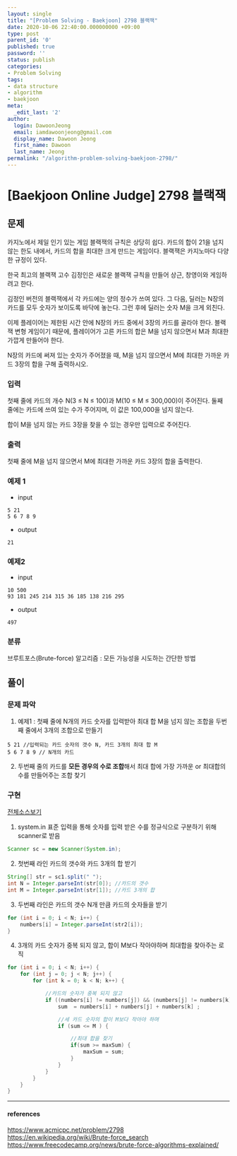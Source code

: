 ```yaml
---
layout: single
title: "[Problem Solving - Baekjoon] 2798 블랙잭"
date: 2020-10-06 22:40:00.000000000 +09:00
type: post
parent_id: '0'
published: true
password: ''
status: publish
categories:
- Problem Solving
tags:
- data structure
- algorithm
- baekjoon
meta:
  _edit_last: '2'
author:
  login: DawoonJeong
  email: iamdawoonjeong@gmail.com
  display_name: Dawoon Jeong
  first_name: Dawoon
  last_name: Jeong
permalink: "/algorithm-problem-solving-baekjoon-2798/"
---
```

# [Baekjoon Online Judge] 2798 블랙잭

## 문제
카지노에서 제일 인기 있는 게임 블랙잭의 규칙은 상당히 쉽다. 카드의 합이 21을 넘지 않는 한도 내에서, 카드의 합을 최대한 크게 만드는 게임이다. 블랙잭은 카지노마다 다양한 규정이 있다.

한국 최고의 블랙잭 고수 김정인은 새로운 블랙잭 규칙을 만들어 상근, 창영이와 게임하려고 한다.

김정인 버전의 블랙잭에서 각 카드에는 양의 정수가 쓰여 있다. 그 다음, 딜러는 N장의 카드를 모두 숫자가 보이도록 바닥에 놓는다. 그런 후에 딜러는 숫자 M을 크게 외친다.

이제 플레이어는 제한된 시간 안에 N장의 카드 중에서 3장의 카드를 골라야 한다. 블랙잭 변형 게임이기 때문에, 플레이어가 고른 카드의 합은 M을 넘지 않으면서 M과 최대한 가깝게 만들어야 한다.

N장의 카드에 써져 있는 숫자가 주어졌을 때, M을 넘지 않으면서 M에 최대한 가까운 카드 3장의 합을 구해 출력하시오.


### 입력
첫째 줄에 카드의 개수 N(3 ≤ N ≤ 100)과 M(10 ≤ M ≤ 300,000)이 주어진다. 둘째 줄에는 카드에 쓰여 있는 수가 주어지며, 이 값은 100,000을 넘지 않는다.

합이 M을 넘지 않는 카드 3장을 찾을 수 있는 경우만 입력으로 주어진다.


### 출력
첫째 줄에 M을 넘지 않으면서 M에 최대한 가까운 카드 3장의 합을 출력한다.



### 예제 1
- input
```
5 21
5 6 7 8 9
```

- output
```
21
```


### 예제2
- input
```
10 500
93 181 245 214 315 36 185 138 216 295
```

- output
```
497
```


### 분류
브루트포스(Brute-force) 알고리즘 : 모든 가능성을 시도하는 간단한 방법



## 풀이

### 문제 파악
1. 예제1 : 첫째 줄에 N개의 카드 숫자를 입력받아 최대 합 M을 넘지 않는 조합을 두번 째 줄에서 3개의 조합으로 만들기
```
5 21 //입력되는 카드 숫자의 갯수 N, 카드 3개의 최대 합 M
5 6 7 8 9 // N개의 카드
```
2. 두번째 줄의 카드를 **모든 경우의 수로 조합**해서 최대 합에 가장 가까운 or 최대합의 수를 만들어주는 조합 찾기  


### 구현

[전체소스보기](https://github.com/iamdawoonjeong/java-datastructure-algorithm/blob/master/java-algorithm-problem-solving/src/baekjoon/problem2798/Main.java)


1. system.in 표준 입력을 통해 숫자를 입력 받은 수를 정규식으로 구분하기 위해 scanner로 받음
```java
Scanner sc = new Scanner(System.in);
```

2. 첫번째 라인 카드의 갯수와 카드 3개의 합 받기
```java
String[] str = sc1.split(" ");
int N = Integer.parseInt(str[0]); //카드의 갯수
int M = Integer.parseInt(str[1]); //카드 3개의 합
```

3. 두번째 라인은 카드의 갯수 N개 만큼  카드의 숫자들을 받기
```java
for (int i = 0; i < N; i++) {
    numbers[i] = Integer.parseInt(str2[i]);
}
```

4. 3개의 카드 숫자가 중복 되지 않고, 합이 M보다 작아야하며 최대합을 찾아주는 로직
```java
for (int i = 0; i < N; i++) {
    for (int j = 0; j < N; j++) {
        for (int k = 0; k < N; k++) {

            //카드의 숫자가 중복 되지 않고
            if ((numbers[i] != numbers[j]) && (numbers[j] != numbers[k]) && (numbers[i] != numbers[k])) {
                sum  = numbers[i] + numbers[j] + numbers[k] ;

                //세 카드 숫자의 합이 M보다 작아야 하며
                if (sum <= M ) {

					//최대 합을 찾기
                    if(sum >= maxSum) {
                        maxSum = sum;
                    }
                }
            }
        }
    }
}
```    


---
#### references

<https://www.acmicpc.net/problem/2798>  
<https://en.wikipedia.org/wiki/Brute-force_search>  
<https://www.freecodecamp.org/news/brute-force-algorithms-explained/>  
